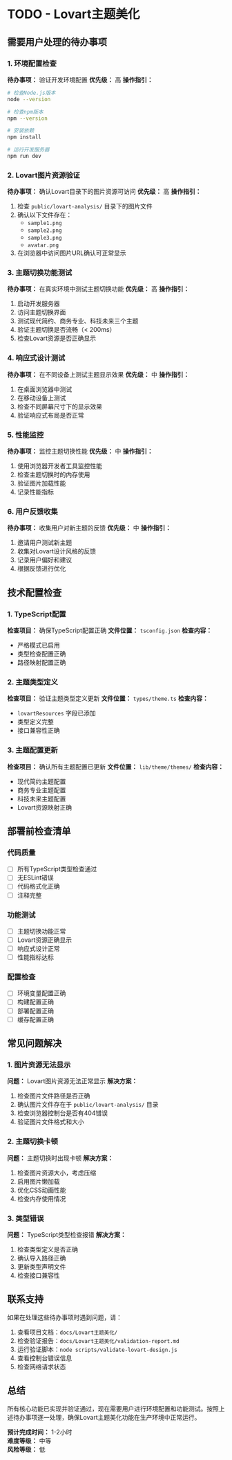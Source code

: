 # TODO - Lovart主题美化

## 需要用户处理的待办事项

### 1. 环境配置检查

**待办事项：** 验证开发环境配置
**优先级：** 高
**操作指引：**
```bash
# 检查Node.js版本
node --version

# 检查npm版本
npm --version

# 安装依赖
npm install

# 运行开发服务器
npm run dev
```

### 2. Lovart图片资源验证

**待办事项：** 确认Lovart目录下的图片资源可访问
**优先级：** 高
**操作指引：**
1. 检查 `public/lovart-analysis/` 目录下的图片文件
2. 确认以下文件存在：
   - `sample1.png`
   - `sample2.png`
   - `sample3.png`
   - `avatar.png`
3. 在浏览器中访问图片URL确认可正常显示

### 3. 主题切换功能测试

**待办事项：** 在真实环境中测试主题切换功能
**优先级：** 高
**操作指引：**
1. 启动开发服务器
2. 访问主题切换界面
3. 测试现代简约、商务专业、科技未来三个主题
4. 验证主题切换是否流畅（< 200ms）
5. 检查Lovart资源是否正确显示

### 4. 响应式设计测试

**待办事项：** 在不同设备上测试主题显示效果
**优先级：** 中
**操作指引：**
1. 在桌面浏览器中测试
2. 在移动设备上测试
3. 检查不同屏幕尺寸下的显示效果
4. 验证响应式布局是否正常

### 5. 性能监控

**待办事项：** 监控主题切换性能
**优先级：** 中
**操作指引：**
1. 使用浏览器开发者工具监控性能
2. 检查主题切换时的内存使用
3. 验证图片加载性能
4. 记录性能指标

### 6. 用户反馈收集

**待办事项：** 收集用户对新主题的反馈
**优先级：** 中
**操作指引：**
1. 邀请用户测试新主题
2. 收集对Lovart设计风格的反馈
3. 记录用户偏好和建议
4. 根据反馈进行优化

## 技术配置检查

### 1. TypeScript配置

**检查项目：** 确保TypeScript配置正确
**文件位置：** `tsconfig.json`
**检查内容：**
- 严格模式已启用
- 类型检查配置正确
- 路径映射配置正确

### 2. 主题类型定义

**检查项目：** 验证主题类型定义更新
**文件位置：** `types/theme.ts`
**检查内容：**
- `lovartResources` 字段已添加
- 类型定义完整
- 接口兼容性正确

### 3. 主题配置更新

**检查项目：** 确认所有主题配置已更新
**文件位置：** `lib/theme/themes/`
**检查内容：**
- 现代简约主题配置
- 商务专业主题配置
- 科技未来主题配置
- Lovart资源映射正确

## 部署前检查清单

### 代码质量
- [ ] 所有TypeScript类型检查通过
- [ ] 无ESLint错误
- [ ] 代码格式化正确
- [ ] 注释完整

### 功能测试
- [ ] 主题切换功能正常
- [ ] Lovart资源正确显示
- [ ] 响应式设计正常
- [ ] 性能指标达标

### 配置检查
- [ ] 环境变量配置正确
- [ ] 构建配置正确
- [ ] 部署配置正确
- [ ] 缓存配置正确

## 常见问题解决

### 1. 图片资源无法显示

**问题：** Lovart图片资源无法正常显示
**解决方案：**
1. 检查图片文件路径是否正确
2. 确认图片文件存在于 `public/lovart-analysis/` 目录
3. 检查浏览器控制台是否有404错误
4. 验证图片文件格式和大小

### 2. 主题切换卡顿

**问题：** 主题切换时出现卡顿
**解决方案：**
1. 检查图片资源大小，考虑压缩
2. 启用图片懒加载
3. 优化CSS动画性能
4. 检查内存使用情况

### 3. 类型错误

**问题：** TypeScript类型检查报错
**解决方案：**
1. 检查类型定义是否正确
2. 确认导入路径正确
3. 更新类型声明文件
4. 检查接口兼容性

## 联系支持

如果在处理这些待办事项时遇到问题，请：

1. 查看项目文档：`docs/Lovart主题美化/`
2. 检查验证报告：`docs/Lovart主题美化/validation-report.md`
3. 运行验证脚本：`node scripts/validate-lovart-design.js`
4. 查看控制台错误信息
5. 检查网络请求状态

## 总结

所有核心功能已实现并验证通过，现在需要用户进行环境配置和功能测试。按照上述待办事项逐一处理，确保Lovart主题美化功能在生产环境中正常运行。

**预计完成时间：** 1-2小时  
**难度等级：** 中等  
**风险等级：** 低